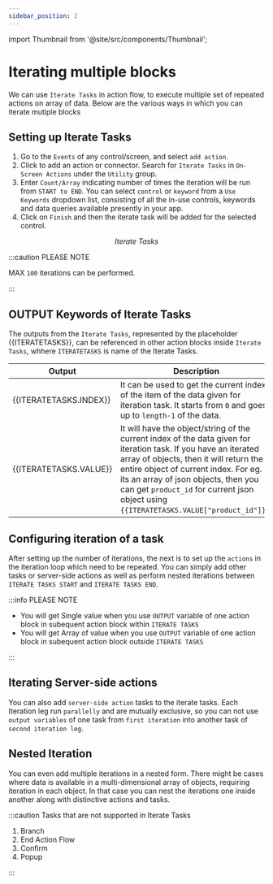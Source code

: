 ```yaml
---
sidebar_position: 2
---
```


import Thumbnail from '@site/src/components/Thumbnail';

# Iterating multiple blocks

We can use `Iterate Tasks` in action flow, to execute multiple set of repeated actions on array of data. Below are the various ways in which you can iterate mutiple blocks

 
## Setting up Iterate Tasks 
 
1.	Go to the `Events` of any control/screen, and select `add action`. 
1.	Click to add an action or connector. Search for `Iterate Tasks` in `On-Screen Actions` under the `Utility` group. 
1.	Enter `Count/Array` indicating number of times the iteration will be run from `START to END`. You can select `control` or `keyword` from a `Use Keywords` dropdown list, consisting of all the in-use controls, keywords and data queries available presently in your app.
1. Click on `Finish` and then the iterate task will be added for the selected control. 

<figure>
  <Thumbnail src="/img/actionflows-on-events/iterating-multiple-blocks.png" alt="Iterate Tasks" />
  <figcaption align = "center"><i>Iterate Tasks</i></figcaption>
</figure>
  

:::caution PLEASE NOTE

MAX `100` iterations can be performed. 

:::

## OUTPUT Keywords of Iterate Tasks

The outputs from the `Iterate Tasks`, represented by the placeholder {{ITERATETASKS}}, can be referenced in other action blocks inside  `Iterate Tasks`, whhere `ITERATETASKS` is name of the Iterate Tasks.
    
 | Output | Description  | 
  | ----------------- |---------------------------- |
|  {{ITERATETASKS.INDEX}}            | It can be used to get the current index of the item of the data given for iteration task. It starts from `0` and goes up to `length-1` of the data. |
|  {{ITERATETASKS.VALUE}}                 | It will have the object/string of the current index of the data given for iteration task. If you have an iterated array of objects, then it will return the entire object of current index. For eg. If its an array of json objects, then you can get `product_id` for current json object using `{{ITERATETASKS.VALUE["product_id"]}}`. |


## Configuring iteration of a task 
 
After setting up the number of iterations, the next is to set up the `actions` in the iteration loop which need to be repeated. You can simply add other tasks or server-side actions as well as perform nested iterations between `ITERATE TASKS START` and `ITERATE TASKS END`. 
 

:::info PLEASE NOTE

- You will get Single value when you use `OUTPUT` variable of one action block in subequent action block within `ITERATE TASKS`
- You will get Array of value when you use `OUTPUT` variable of one action block in subequent action block outside `ITERATE TASKS`

:::

## Iterating Server-side actions
 
You can also add `server-side action` tasks to the iterate tasks. Each Iteration leg run `parallelly` and are mutually exclusive, so you can not use `output variables` of one task from `first iteration` into another task of `second iteration leg`.

## Nested Iteration 
 
You can even add multiple iterations in a nested form. There might be cases where data is available in a multi-dimensional array of objects, requiring iteration in each object. In that case you can nest the iterations one inside another along with distinctive actions and tasks. 

:::caution Tasks that are not supported in Iterate Tasks

1. Branch
1. End Action Flow
1. Confirm
1. Popup

:::